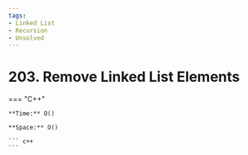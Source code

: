```yaml
---
tags:
- Linked List
- Recursion
- Unsolved
---
```



# 203. Remove Linked List Elements

=== "C++"

    **Time:** O()

    **Space:** O()

    ``` c++
    ```